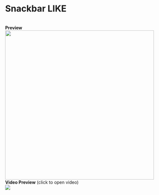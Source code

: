 # Snackbar LIKE 
<br/><strong>Preview</strong><br/>
<img src="http://cdn.unydevelopernetwork.com/github/arduino-lcd/IMG_1743.JPG" width="480">
<br/><strong>Video Preview</strong> (click to open video)<br/>
<a href="https://www.youtube.com/watch?v=uzAfas-LUCc" target="_blank"><img src="https://img.youtube.com/vi/uzAfas-LUCc/0.jpg"></a>
